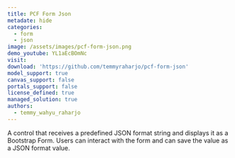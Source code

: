 ```yaml
---
title: PCF Form Json
metadate: hide
categories:
  - form
  - json
image: /assets/images/pcf-form-json.png
demo_youtube: YL1aEcBOmNc
visit:
download: 'https://github.com/temmyraharjo/pcf-form-json'
model_support: true
canvas_support: false
portals_support: false
license_defined: true
managed_solution: true
authors:
  - temmy_wahyu_raharjo
---
```

A control that receives a predefined JSON format string and displays it as a Bootstrap Form. Users can interact with the form and can save the value as a JSON format value.
